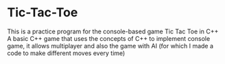 # Tic-Tac-Toe
This is a practice program for the console-based game Tic Tac Toe in C++ 
A basic C++ game that uses the concepts of C++ to implement console game, it allows multiplayer and also the game with AI (for which I made a code to make different moves every time)
